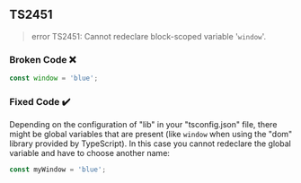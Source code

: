 ## TS2451

> error TS2451: Cannot redeclare block-scoped variable '`window`'.

### Broken Code ❌

```ts
const window = 'blue';
```

### Fixed Code ✔️

Depending on the configuration of "lib" in your "tsconfig.json" file, there might be global variables that are present (like `window` when using the "dom" library provided by TypeScript). In this case you cannot redeclare the global variable and have to choose another name:

```ts
const myWindow = 'blue';
```
